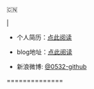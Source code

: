   :cn:
  
  
  |
* 个人简历：[点此阅读](http://0532.github.io/resume)


* blog地址：[点此阅读](http://0532.github.io)


* 新浪微博: [@0532-github](http://weibo.com/234654066)

==============
